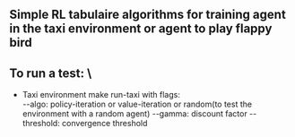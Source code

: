 ## Simple RL tabulaire algorithms for training agent in the taxi environment or agent to play flappy bird
## To run a test: \
- Taxi environment
make run-taxi with flags: \
--algo: policy-iteration or value-iteration or random(to test the environment with a random agent)
--gamma: discount factor
--threshold: convergence threshold